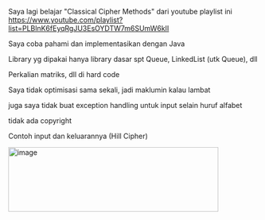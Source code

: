 Saya lagi belajar "Classical Cipher Methods" dari youtube playlist ini https://www.youtube.com/playlist?list=PLBlnK6fEyqRgJU3EsOYDTW7m6SUmW6kII

Saya coba pahami dan implementasikan dengan Java

Library yg dipakai hanya library dasar spt Queue, LinkedList (utk Queue), dll

Perkalian matriks, dll di hard code 

Saya tidak optimisasi sama sekali, jadi maklumin kalau lambat

juga saya tidak buat exception handling untuk input selain huruf alfabet

tidak ada copyright

Contoh input dan keluarannya (Hill Cipher)

<img width="422" height="130" alt="image" src="https://github.com/user-attachments/assets/bd7749c5-33dd-47d9-bcc4-b316eeb8a2d2" />
